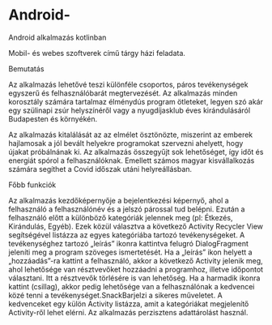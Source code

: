 # Android-
Android alkalmazás kotlinban

Mobil- és webes szoftverek című tárgy házi feladata.

Bemutatás

Az alkalmazás lehetővé teszi különféle csoportos, páros tevékenységek egyszerű és 
felhasználóbarát megtervezését. Az alkalmazás minden korosztály számára tartalmaz 
élménydús program ötleteket, legyen szó akár egy szülinapi zsúr helyszínéről vagy a 
nyugdíjasklub éves kirándulásáról Budapesten és környékén.

Az alkalmazás kitalálását az az elmélet ösztönözte, miszerint az emberek hajlamosak a jól 
bevált helyekre programokat szervezni ahelyett, hogy újakat próbálnának ki. Az alkalmazás 
összegyűjt sok lehetőséget, így időt és energiát spórol a felhasználóknak. Emellett számos 
magyar kisvállalkozás számára segíthet a Covid időszak utáni helyreállásban.


Főbb funkciók

Az alkalmazás kezdőképernyője a bejelentkezési képernyő, ahol a felhasználó a felhasználónév 
és a jelszó párossal tud belépni. 
Ezután a felhasználó előtt a különböző kategóriák jelennek meg (pl: Étkezés, Kirándulás, Egyéb). 
Ezek közül választva a következő Activity Recycler View segítségével listázza az egyes 
kategóriába tartozó tevékenységeket. A tevékenységhez tartozó „leírás” ikonra kattintva felugró 
DialogFragment jeleníti meg a program szöveges ismertetését. 
Ha a „leírás” ikon helyett a „hozzáadás”-ra kattint a felhasználó, akkor a következő Activity jelenik 
meg, ahol lehetősége van résztvevőket hozzáadni a programhoz, illetve időpontot választani. Itt 
a résztvevők törlésére is van lehetőség.
Ha a harmadik ikonra kattint (csillag), akkor pedig lehetősége van a felhasználónak a kedvencei 
közé tenni a tevékenységet.SnackBarjelzi a sikeres műveletet. A kedvenceket egy külön Activity 
listázza, amit a kategóriákat megjelenítő Activity-ről lehet elérni.
Az alkalmazás perzisztens adattárolást használ. 
